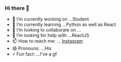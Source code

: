 ### Hi there 👋

- 🔭 I’m currently working on ...Student
- 🌱 I’m currently learning ...Python as well as React
- 👯 I’m looking to collaborate on ...
- 🤔 I’m looking for help with ...ReactJS
- 📫 How to reach me: ... [Instagram](https://www.instagram.com/sathish_selvan17/)
- 😄 Pronouns: ...His
- ⚡ Fun fact: ...I've a gf

